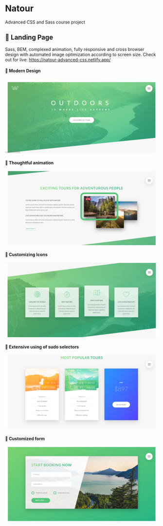 # Natour

Advanced CSS and Sass course project

## 🦊 Landing Page

Sass, BEM, complexed animation, fully responsive and cross browser design with automated image optimization according to screen size.
Check out for live: https://natour-advanced-css.netlify.app/

#### 👶 Modern Design

![Alt text](/assets/1.png?raw=true "Out Of Stock")

#### 👶 Thoughtful animation

![Alt text](/assets/2.png?raw=true "repeated customer")

#### 👶 Customizing Icons

![Alt text](/assets/3.png?raw=true "missing info")

#### 👶 Extensive using of sudo selectors

![Alt text](/assets/4.png?raw=true "outside of canada")

#### 🎩 Customized form

![Alt text](/assets/5.png?raw=true "Participate Successfully")
